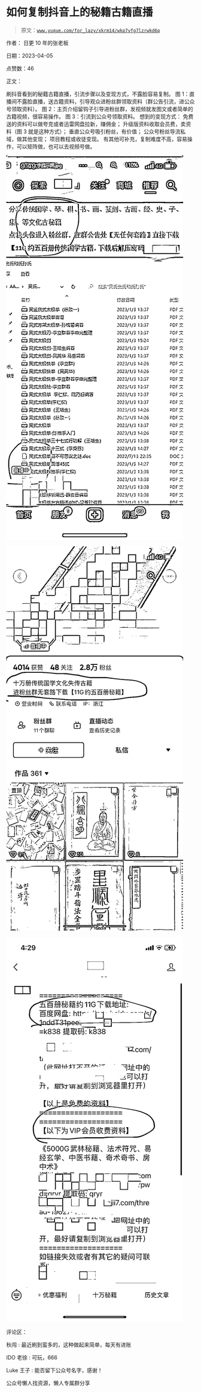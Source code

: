 # 如何复制抖音上的秘籍古籍直播

> 原文：[`www.yuque.com/for_lazy/xkrm14/wkp7vfg7lzrwkd6p`](https://www.yuque.com/for_lazy/xkrm14/wkp7vfg7lzrwkd6p)

作者： 日更 10 年的张老板

日期：2023-04-05

点赞数：46

正文：

刷抖音看到的秘籍古籍直播，引流步骤以及变现方式，不露脸容易复制。 图 1：直播间不露脸直播，送古籍资料，引导观众进粉丝群领取资料（群公告引流，进公众号领取资料）。 图 2：主页介绍留钩子引导进粉丝群，发视频就发图文或者简单的古籍视频，很容易操作。 图 3：引流到公众号领取资料。 想到的变现方式： 免费送的资料可以做夸克或者迅雷网盘拉新，赚佣金； 升级版资料收取会员费，卖资料（图 3 就是这种方式）； 垂直公众号吸引粉丝，有价值； 公众号粉丝导流私域，做其他变现； 项目教程或收徒变现。 有其他可补充，复制难度不高，容易操作，可以矩阵做，也可以去视频号做。

![](img/43829b7a6aa190c74b3638d16e645137.png)

![](img/811385abeb5dd34c2de4769ab460ac64.png)

![](img/a660b159003ed9734226110079f058a7.png)

评论区：

秋闯 : 最近刷到蛮多的，这种做起来简单，每天有进账

IDO 老徐 : 可玩，666

Luke 王子 : 能否留下公众号名字，感谢！

公众号懒人找资源，懒人专属群分享

